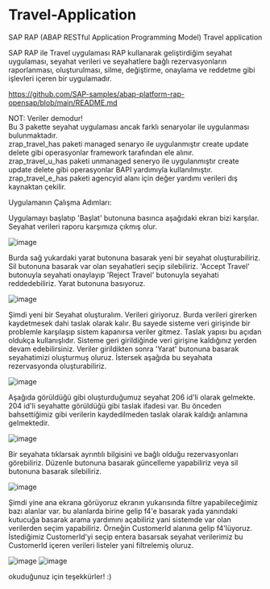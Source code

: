 # Travel-Application

SAP RAP (ABAP RESTful Application Programming Model) Travel application

SAP RAP ile Travel uygulaması 
RAP kullanarak geliştirdiğim seyahat uygulaması, seyahat verileri ve seyahatlere bağlı rezervasyonların raporlanması, oluşturulması, silme, değiştirme, onaylama ve reddetme gibi işlevleri içeren bir uygulamadır.

https://github.com/SAP-samples/abap-platform-rap-opensap/blob/main/README.md

NOT: Veriler demodur!  
Bu 3 pakette seyahat uygulaması ancak farklı senaryolar ile uygulanması bulunmaktadır.  
zrap_travel_has paketi managed senaryo ile uygulanmıştır create update delete gibi operasyonlar framework tarafından ele alınır.  
zrap_travel_u_has paketi unmanaged seneryo ile uygulanmıştır create update delete gibi operasyonlar BAPI yardımıyla kullanılmıştır.  
zrap_travel_e_has paketi agencyid alanı için değer yardımı verileri dış kaynaktan çekilir.

Uygulamanın Çalışma Adımları: 

Uygulamayı başlatıp 'Başlat' butonuna basınca aşağıdaki ekran bizi karşılar. Seyahat verileri raporu karşımıza çıkmış olur.

![image](https://github.com/hashus12/Travel-Application/assets/53178769/b23ec05f-e3e2-4d76-bf0c-541e66c47fb5)

Burda sağ yukardaki yarat butonuna basarak yeni bir seyahat oluşturabiliriz. Sil butonuna basarak var olan seyahatleri seçip silebiliriz. 
'Accept Travel' butonuyla seyahati onaylayıp 'Reject Travel' butonuyla seyahati reddedebiliriz. Yarat butonuna basıyoruz.

![image](https://github.com/hashus12/Travel-Application/assets/53178769/39a9c728-61e3-421d-97f8-bfea82caf7ff)

Şimdi yeni bir Seyahat oluşturalım. Verileri giriyoruz. Burda verileri girerken kaydetmesek dahi taslak olarak kalır. Bu sayede sisteme veri girişinde bir problemle karşılaşıp sistem kapanırsa veriler gitmez.
Taslak yapısı bu açıdan oldukça kullanışlıdır. Sisteme geri girildiğinde veri girişine kaldığınız yerden devam edebilirsiniz. Veriler girildikten sonra 'Yarat' butonuna basarak seyahatimizi oluşturmuş oluruz.
İstersek aşağıda bu seyahata rezervasyonda oluşturabiliriz.

![image](https://github.com/hashus12/Travel-Application/assets/53178769/2b289233-cb11-461a-9e34-1eb48740e892)

Aşağıda görüldüğü gibi oluşturduğumuz seyahat 206 id'li olarak gelmekte. 204 id'li seyahatte görüldüğü gibi taslak ifadesi var. Bu önceden bahsettiğimiz gibi verilerin kaydedilmeden taslak olarak kaldığı anlamına gelmektedir.

![image](https://github.com/hashus12/Travel-Application/assets/53178769/26292192-d61e-40a4-bb12-d2487122bfd5)

Bir seyahata tıklarsak ayrıntılı bilgisini ve bağlı olduğu rezervasyonları görebiliriz. Düzenle butonuna basarak güncelleme yapabiliriz veya sil butonuna basarak silebiliriz.

![image](https://github.com/hashus12/Travel-Application/assets/53178769/c5dc2a00-362c-44bd-8535-bb18f616090a)

Şimdi yine ana ekrana görüyoruz ekranın yukarısında filtre yapabileceğimiz bazı alanlar var. bu alanlarda birine gelip f4'e basarak yada yanındaki kutucuğa basarak arama yardımını açabiliriz yani sistemde var olan verilerden seçim yapabiliriz. Örneğin CustomerId alanına gelip f4'lüyoruz. İstediğimiz CustomerId'yi seçip entera basarsak seyahat verilerimiz bu CustomerId içeren verileri listeler yani filtrelemiş oluruz.

![image](https://github.com/hashus12/Travel-Application/assets/53178769/afcfac8c-2772-4be5-9ead-2dcbaf75be3e)
![image](https://github.com/hashus12/Travel-Application/assets/53178769/166dca79-4473-4578-af8b-56e404d7472e)

okuduğunuz için teşekkürler! :)

